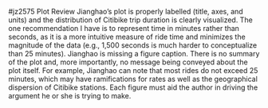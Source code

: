 #jz2575 Plot Review
Jianghao’s plot is properly labelled (title, axes, and units) and the distribution of Citibike trip duration is clearly visualized.  The one recommendation I have is to represent time in minutes rather than seconds, as it is a more intuitive measure of ride time and minimizes the magnitude of the data (e.g., 1,500 seconds is much harder to conceptualize than 25 minutes).
Jianghao is missing a figure caption.  There is no summary of the plot and, more importantly, no message being conveyed about the plot itself.  For example, Jianghao can note that most rides do not exceed 25 minutes, which may have ramifications for rates as well as the geographical dispersion of Citibike stations.  Each figure must aid the author in driving the argument he or she is trying to make.
